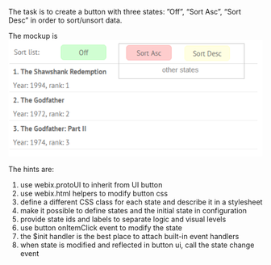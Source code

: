 The task is to create a button with three states: ”Off”, “Sort Asc”, “Sort Desc” in order to sort/unsort data. 

The mockup is ![three state button mockup](images/buttonMockup.png)

The hints are:
1) use webix.protoUI to inherit from UI button
2) use webix.html helpers to modify button css
3) define a different CSS class for each state and describe it in a stylesheet
4) make it possible to define states and the initial state in configuration
5) provide state ids and labels to separate logic and visual levels
6) use button onItemClick event to modify the state
7) the $init handler is the best place to attach built-in event handlers
8) when state is modified and reflected in button ui, call the state change event